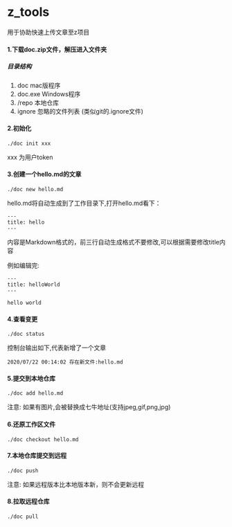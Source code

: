 # z_tools
用于协助快速上传文章至z项目


#### 1.下载doc.zip文件，解压进入文件夹 
##### 目录结构
1. doc  mac版程序
2. doc.exe Windows程序
3. /repo 本地仓库
4. ignore 忽略的文件列表 (类似git的.ignore文件)

#### 2.初始化 

```
./doc init xxx
```
xxx 为用户token

#### 3.创建一个hello.md的文章

```
./doc new hello.md
```
hello.md将自动生成到了工作目录下,打开hello.md看下：

```
---
title: hello
---
```
内容是Markdown格式的，前三行自动生成格式不要修改,可以根据需要修改title内容

例如编辑完:

```
---
title: helloWorld
---

hello world
```

#### 4.查看变更
```
./doc status
```
控制台输出如下,代表新增了一个文章
```
2020/07/22 00:14:02 存在新文件:hello.md
```

#### 5.提交到本地仓库
```
./doc add hello.md
```
注意: 如果有图片,会被替换成七牛地址(支持jpeg,gif,png,jpg)

#### 6.还原工作区文件
```
./doc checkout hello.md
```

#### 7.本地仓库提交到远程
```
./doc push
```
注意: 如果远程版本比本地版本新，则不会更新远程

#### 8.拉取远程仓库
```
./doc pull
```
